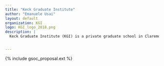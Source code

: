 ```yaml
---
title: "Keck Graduate Institute"
author: "Emanuele Usai"
layout: default
organization: KGI
logo: KGI_logo_2018.png
description: |
  Keck Graduate Institute (KGI) is a private graduate school in Claremont, California.


---
```


{% include gsoc_proposal.ext %}
